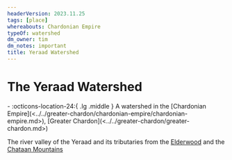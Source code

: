 ```yaml
---
headerVersion: 2023.11.25
tags: [place]
whereabouts: Chardonian Empire
typeOf: watershed
dm_owner: tim
dm_notes: important
title: Yeraad Watershed
---
```

# The Yeraad Watershed
<div class="grid cards ext-narrow-margin ext-one-column" markdown>
-    :octicons-location-24:{ .lg .middle } A watershed in the [Chardonian Empire](<../../greater-chardon/chardonian-empire/chardonian-empire.md>), [Greater Chardon](<../../greater-chardon/greater-chardon.md>)  
</div>


The river valley of the Yeraad and its tributaries from the [Elderwood](<../../central-highlands/elderwood.md>) and the [Chataan Mountains](<../../greater-chardon/chataan-mountains.md>)


